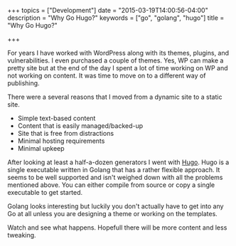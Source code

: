 +++
topics = ["Development"]
date = "2015-03-19T14:00:56-04:00"
description = "Why Go Hugo?"
keywords = ["go", "golang", "hugo"]
title = "Why Go Hugo?"

+++

For years I have worked with WordPress along with its themes, plugins, and vulnerabilities. I even purchased a couple of themes. Yes, WP can make a pretty site but at the end of the day I spent a lot of time working on WP and not working on content. It was time to move on to a different way of publishing.

There were a several reasons that I moved from a dynamic site to a static site.

* Simple text-based content
* Content that is easily managed/backed-up
* Site that is free from distractions
* Minimal hosting requirements
* Minimal upkeep

After looking at least a half-a-dozen generators I went with [Hugo](http://gohugo.io/ "Hugo"). Hugo is a single executable written in Golang that has a rather flexible approach. It seems to be well supported and isn't weighed down with all the problems mentioned above. You can either compile from source or copy a single executable to get started.

Golang looks interesting but luckily you don't actually have to get into any Go at all unless you are designing a theme or working on the templates.

Watch and see what happens. Hopefull there will be more content and less tweaking.
